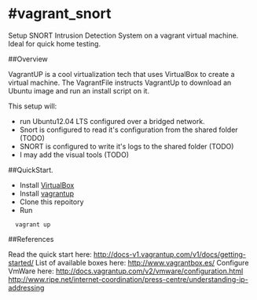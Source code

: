 #vagrant_snort
=============

Setup SNORT Intrusion Detection System on a vagrant virtual machine. Ideal for quick home testing.

##Overview

VagrantUP is a cool virtualization tech that uses VirtualBox to create a virtual machine. 
The VagrantFile instructs VagrantUp to download an Ubuntu image and run an install script on it.

This setup will:

- run Ubuntu12.04 LTS configured over a bridged network.
- Snort is configured to read it's configuration from the shared folder (TODO)
- SNORT is configured to write it's logs to the shared folder (TODO)
- I may add the visual tools (TODO)
 
##QuickStart.

- Install [VirtualBox](https://www.virtualbox.org/)
- Install [vagrantup](http://www.vagrantup.com/)
- Clone this repoitory
- Run 
```
  vagrant up
```

##References

Read the quick start here: http://docs-v1.vagrantup.com/v1/docs/getting-started/
List of available boxes here: http://www.vagrantbox.es/
Configure VmWare here: http://docs.vagrantup.com/v2/vmware/configuration.html
http://www.ripe.net/internet-coordination/press-centre/understanding-ip-addressing
